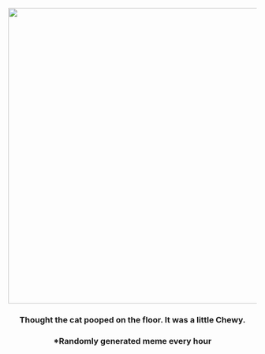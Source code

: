 <p align="center">
        <img src="https://i.redd.it/eyw6noai59891.jpg" width="600" height="600">
        </p>
        <h3 align="center">Thought the cat pooped on the floor. It was a little Chewy.</h3>
        <h3 align="center">*Randomly generated meme every hour</h3>
    
